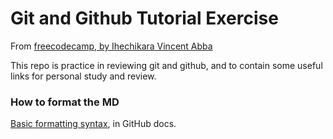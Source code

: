 # Git and Github Tutorial Exercise

From [freecodecamp, by Ihechikara Vincent Abba](https://www.freecodecamp.org/news/git-and-github-for-beginners/)

This repo is practice in reviewing git and github, and to contain some useful links for personal study and review.

### How to format the MD

[Basic formatting syntax](https://docs.github.com/en/get-started/writing-on-github/getting-started-with-writing-and-formatting-on-github/basic-writing-and-formatting-syntax), in GitHub docs.
